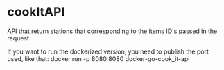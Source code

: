 # cookItAPI
API that return stations that corresponding to the items ID's passed in the request

If you want to run the dockerized version, you need to publish the port used, like that:
docker run -p 8080:8080 docker-go-cook_it-api
